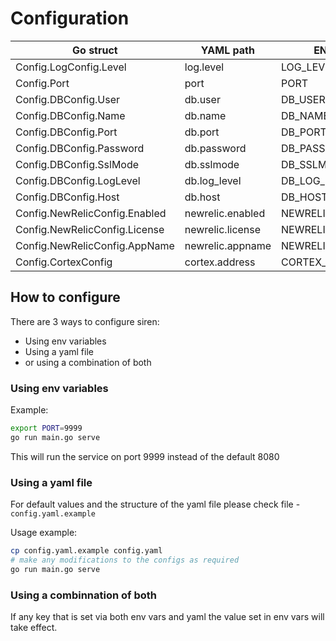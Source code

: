 # Configuration

| Go struct                     | YAML path        | ENV var          | default               | Valid values                                                                                                     |
| ----------------------------- | ---------------- | ---------------- | --------------------- | ---------------------------------------------------------------------------------------------------------------- |
| Config.LogConfig.Level        | log.level        | LOG_LEVEL        | info                  | debug,info,warn,error,dpanic,panic,fatal                                                                         |
| Config.Port                   | port             | PORT             | 8080                  | 0-65535                                                                                                          |
| Config.DBConfig.User          | db.user          | DB_USER          | postgres              | [PostgreSQL identifiers](https://www.postgresql.org/docs/current/sql-syntax-lexical.html#SQL-SYNTAX-IDENTIFIERS) |
| Config.DBConfig.Name          | db.name          | DB_NAME          | postgres              | [PostgreSQL identifiers](https://www.postgresql.org/docs/current/sql-syntax-lexical.html#SQL-SYNTAX-IDENTIFIERS) |
| Config.DBConfig.Port          | db.port          | DB_PORT          | 5432                  | 0-65535                                                                                                          |
| Config.DBConfig.Password      | db.password      | DB_PASSWORD      |                       | valid PostgreSQL password                                                                                        |
| Config.DBConfig.SslMode       | db.sslmode       | DB_SSLMODE       | disable               | [libpq sslmode](https://www.postgresql.org/docs/9.1/libpq-ssl.html)                                              |
| Config.DBConfig.LogLevel      | db.log_level     | DB_LOG_LEVEL     | info                  | silent,error,warn,info                                                                                           |
| Config.DBConfig.Host          | db.host          | DB_HOST          | localhost             | valid hostname name or IP address                                                                                |
| Config.NewRelicConfig.Enabled | newrelic.enabled | NEWRELIC_ENABLED | false                 | bool                                                                                                             |
| Config.NewRelicConfig.License | newrelic.license | NEWRELIC_LICENSE |                       | 40 char NewRelic license key                                                                                     |
| Config.NewRelicConfig.AppName | newrelic.appname | NEWRELIC_APPNAME | siren                 | string                                                                                                           |
| Config.CortexConfig           | cortex.address   | CORTEX_ADDRESS   | http://localhost:8080 | valid HTTP(S) URL                                                                                                |

## How to configure

There are 3 ways to configure siren:

- Using env variables
- Using a yaml file
- or using a combination of both

### Using env variables

Example:

```sh
export PORT=9999
go run main.go serve
```

This will run the service on port 9999 instead of the default 8080

### Using a yaml file

For default values and the structure of the yaml file please check file - `config.yaml.example`

Usage example:

```sh
cp config.yaml.example config.yaml
# make any modifications to the configs as required
go run main.go serve
```

### Using a combinnation of both

If any key that is set via both env vars and yaml the value set in env vars will take effect.
